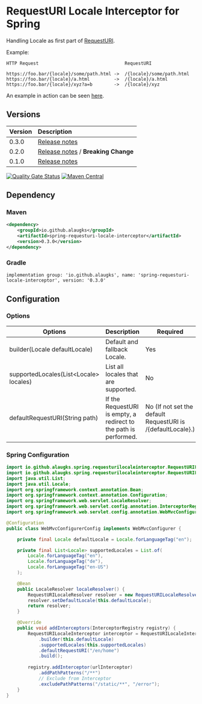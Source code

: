 # RequestURI Locale Interceptor for Spring

Handling Locale as first part of [RequestURI](https://jakarta.ee/specifications/servlet/6.0/apidocs/jakarta.servlet/jakarta/servlet/http/httpservletrequest#getRequestURI()). 

Example:

```
HTTP Request                                RequestURI

https://foo.bar/{locale}/some/path.html ->  /{locale}/some/path.html
https://foo.bar/{locale}/a.html         ->  /{locale}/a.html
https://foo.bar/{locale}/xyz?a=b        ->  /{locale}/xyz
```

An example in action can be seen [here](https://spring-boot-xliff-example.alaugks.dev/).


## Versions

| Version | Description                                                                                                               |
|:--------|:--------------------------------------------------------------------------------------------------------------------------|
| 0.3.0   | [Release notes](https://github.com/alaugks/spring-requesturi-locale-interceptor/releases/tag/0.3.0)                       |
| 0.2.0   | [Release notes](https://github.com/alaugks/spring-requesturi-locale-interceptor/releases/tag/0.2.0) / **Breaking Change** |
| 0.1.0   | [Release notes](https://github.com/alaugks/spring-requesturi-locale-interceptor/releases/tag/0.1.0)                       |

[![Quality Gate Status](https://sonarcloud.io/api/project_badges/measure?project=alaugks_spring-url-path-locale-interceptor&metric=alert_status)](https://sonarcloud.io/summary/overall?id=alaugks_spring-url-path-locale-interceptor) [![Maven Central](https://img.shields.io/maven-central/v/io.github.alaugks/spring-requesturi-locale-interceptor.svg?label=Maven%20Central)](https://central.sonatype.com/artifact/io.github.alaugks/spring-requesturi-locale-interceptor/0.2.0)

## Dependency

### Maven

```xml
<dependency>
    <groupId>io.github.alaugks</groupId>
    <artifactId>spring-requesturi-locale-interceptor</artifactId>
    <version>0.3.0</version>
</dependency>
```

### Gradle

```
implementation group: 'io.github.alaugks', name: 'spring-requesturi-locale-interceptor', version: '0.3.0'
```



## Configuration

### Options

<table>
<thead>
    <tr>
        <th>Options</th>
        <th>Description</th>
        <th>Required</th>
    </tr>
</thead>
<tbody>
    <tr>
        <td>
            builder(Locale defaultLocale)
        </td>
        <td>
            Default and fallback Locale.
        </td>
        <td>
            Yes
        </td>
    </tr>
    <tr>
        <td>
            supportedLocales(List&lt;Locale&gt; locales)
        </td>
        <td>
            List all locales that are supported.
        </td>
        <td>
            No
        </td>
    </tr>
    <tr>
        <td>
            defaultRequestURI(String path)
        </td>
        <td>
            If the RequestURI is empty, a redirect to the path is performed.
        </td>
        <td>
            No (If not set the default RequestURI is /{defaultLocale}.)
        </td>
    </tr>
</tbody>
</table>

### Spring Configuration

```java
import io.github.alaugks.spring.requesturilocaleinterceptor.RequestURILocaleInterceptor;
import io.github.alaugks.spring.requesturilocaleinterceptor.RequestURILocaleResolver;
import java.util.List;
import java.util.Locale;
import org.springframework.context.annotation.Bean;
import org.springframework.context.annotation.Configuration;
import org.springframework.web.servlet.LocaleResolver;
import org.springframework.web.servlet.config.annotation.InterceptorRegistry;
import org.springframework.web.servlet.config.annotation.WebMvcConfigurer;

@Configuration
public class WebMvcConfigurerConfig implements WebMvcConfigurer {

    private final Locale defaultLocale = Locale.forLanguageTag("en");

    private final List<Locale> supportedLocales = List.of(
        Locale.forLanguageTag("en"),
        Locale.forLanguageTag("de"),
        Locale.forLanguageTag("en-US")
    );

    @Bean
    public LocaleResolver localeResolver() {
        RequestURILocaleResolver resolver = new RequestURILocaleResolver();
        resolver.setDefaultLocale(this.defaultLocale);
        return resolver;
    }

    @Override
    public void addInterceptors(InterceptorRegistry registry) {
        RequestURILocaleInterceptor interceptor = RequestURILocaleInterceptor
            .builder(this.defaultLocale)
            .supportedLocales(this.supportedLocales)
            .defaultRequestURI("/en/home")
            .build();
        
        registry.addInterceptor(urlInterceptor)
            .addPathPatterns("/**")
            // Exclude from Interceptor
            .excludePathPatterns("/static/**", "/error");
    }
}
```
